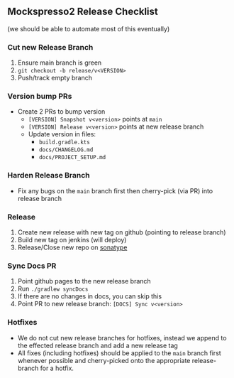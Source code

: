 ## Mockspresso2 Release Checklist

(we should be able to automate most of this eventually)

### Cut new Release Branch

1. Ensure main branch is green
2. `git checkout -b release/v<VERSION>`
3. Push/track empty branch

### Version bump PRs

- Create 2 PRs to bump version
    - `[VERSION] Snapshot v<version>` points at `main`
    - `[VERSION] Release v<version>` points at new release branch
    - Update version in files:
        - `build.gradle.kts`
        - `docs/CHANGELOG.md`
        - `docs/PROJECT_SETUP.md`

### Harden Release Branch

- Fix any bugs on the `main` branch first then cherry-pick (via PR) into release branch

### Release

1. Create new release with new tag on github (pointing to release branch)
2. Build new tag on jenkins (will deploy)
3. Release/Close new repo on [sonatype](https://oss.sonatype.org/)

### Sync Docs PR

1. Point github pages to the new release branch
2. Run `./gradlew syncDocs`
3. If there are no changes in docs, you can skip this
4. Point PR to new release branch: `[DOCS] Sync v<version>`

### Hotfixes

- We do not cut new release branches for hotfixes, instead we append to the effected release branch and add a new
  release tag
- All fixes (including hotfixes) should be applied to the `main` branch first whenever possible and cherry-picked onto
  the appropriate release-branch for a hotfix.
